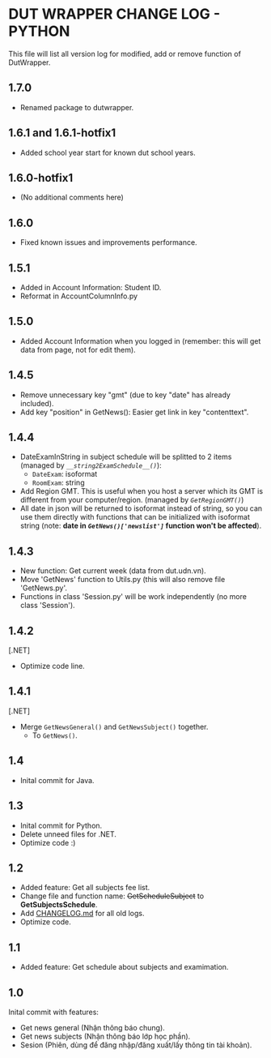 # DUT WRAPPER CHANGE LOG - PYTHON

This file will list all version log for modified, add or remove function of DutWrapper.

## 1.7.0
- Renamed package to dutwrapper.

## 1.6.1 and 1.6.1-hotfix1
- Added school year start for known dut school years.

## 1.6.0-hotfix1
- (No additional comments here)

## 1.6.0
- Fixed known issues and improvements performance.

## 1.5.1
- Added in Account Information: Student ID.
- Reformat in AccountColumnInfo.py

## 1.5.0
- Added Account Information when you logged in (remember: this will get data from page, not for edit them).

## 1.4.5
- Remove unnecessary key "gmt" (due to key "date" has already included).
- Add key "position" in GetNews(): Easier get link in key "contenttext".

## 1.4.4
- DateExamInString in subject schedule will be splitted to 2 items (managed by *`__string2ExamSchedule__()`*):
  - `DateExam`: isoformat
  - `RoomExam`: string
- Add Region GMT. This is useful when you host a server which its GMT is different from your computer/region.
  (managed by *`GetRegionGMT()`*)
- All date in json will be returned to isoformat instead of string, so you can use them directly with functions that can be initialized with isoformat string
  (note: **date in *`GetNews()['newslist']`* function won't be affected**).

## 1.4.3
- New function: Get current week (data from dut.udn.vn).
- Move 'GetNews' function to Utils.py (this will also remove file 'GetNews.py'.
- Functions in class 'Session.py' will be work independently (no more class 'Session').

## 1.4.2
[.NET]
- Optimize code line.

## 1.4.1
[.NET]
- Merge `GetNewsGeneral()` and `GetNewsSubject()` together.
  - To `GetNews()`.

## 1.4
- Inital commit for Java.

## 1.3
- Inital commit for Python.
- Delete unneed files for .NET.
- Optimize code :)

## 1.2
- Added feature: Get all subjects fee list.
- Change file and function name: ~~GetScheduleSubject~~ to **GetSubjectsSchedule**.
- Add [CHANGELOG.md](CHANGELOG.md) for all old logs.
- Optimize code.

## 1.1
- Added feature: Get schedule about subjects and examimation.

## 1.0
Inital commit with features:
- Get news general (Nhận thông báo chung).
- Get news subjects (Nhận thông báo lớp học phần).
- Sesion (Phiên, dùng để đăng nhập/đăng xuất/lấy thông tin tài khoản).
